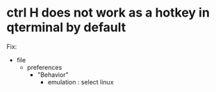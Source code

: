 # ctrl H does not work as a hotkey in qterminal by default 
Fix:
- file
  - preferences
    - "Behavior"
      - emulation : select linux
